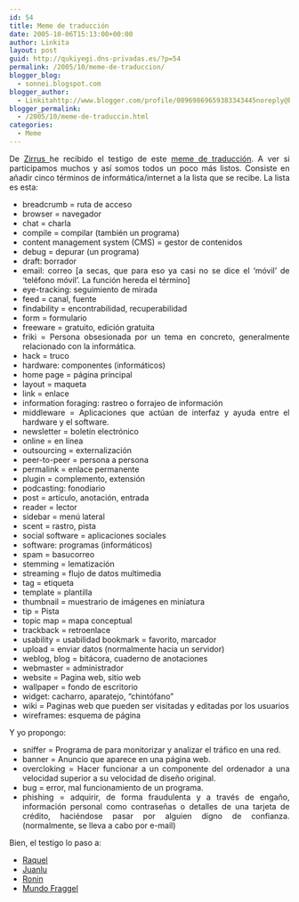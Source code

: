 ```yaml
---
id: 54
title: Meme de traducción
date: 2005-10-06T15:13:00+00:00
author: Linkita
layout: post
guid: http://qukiyegi.dns-privadas.es/?p=54
permalink: /2005/10/meme-de-traduccion/
blogger_blog:
  - sonnei.blogspot.com
blogger_author:
  - Linkitahttp://www.blogger.com/profile/08969869659383343445noreply@blogger.com
blogger_permalink:
  - /2005/10/meme-de-traduccin.html
categories:
  - Meme
---
```

<div style="text-align: justify;">
  De <a href="http://zirrus.blogspot.com/">Zirrus </a>he recibido el testigo de este <a href="http://zirrus.blogspot.com/2005/10/meme.html">meme de traducción</a>. A ver si participamos muchos y así somos todos un poco más listos. Consiste en añadir cinco términos de informática/internet a la lista que se recibe. La lista es esta:
</div>

<ul style="text-align: justify;">
  <li>
    breadcrumb = ruta de acceso
  </li>
  <li>
    browser = navegador
  </li>
  <li>
    chat = charla
  </li>
  <li>
    compile = compilar (también un programa)
  </li>
  <li>
    content management system (CMS) = gestor de contenidos
  </li>
  <li>
    debug = depurar (un programa)
  </li>
  <li>
    draft: borrador
  </li>
  <li>
    email: correo [a secas, que para eso ya casi no se dice el ‘móvil’ de ‘teléfono móvil’. La función hereda el término]
  </li>
  <li>
    eye-tracking: seguimiento de mirada
  </li>
  <li>
    feed = canal, fuente
  </li>
  <li>
    findability = encontrabilidad, recuperabilidad
  </li>
  <li>
    form = formulario
  </li>
  <li>
    freeware = gratuito, edición gratuita
  </li>
  <li>
    friki = Persona obsesionada por un tema en concreto, generalmente relacionado con la informática.
  </li>
  <li>
    hack = truco
  </li>
  <li>
    hardware: componentes (informáticos)
  </li>
  <li>
    home page = página principal
  </li>
  <li>
    layout = maqueta
  </li>
  <li>
    link = enlace
  </li>
  <li>
    information foraging: rastreo o forrajeo de información
  </li>
  <li>
    middleware = Aplicaciones que actúan de interfaz y ayuda entre el hardware y el software.
  </li>
  <li>
    newsletter = boletín electrónico
  </li>
  <li>
    online = en línea
  </li>
  <li>
    outsourcing = externalización
  </li>
  <li>
    peer-to-peer = persona a persona
  </li>
  <li>
    permalink = enlace permanente
  </li>
  <li>
    plugin = complemento, extensión
  </li>
  <li>
    podcasting: fonodiario
  </li>
  <li>
    post = artículo, anotación, entrada
  </li>
  <li>
    reader = lector
  </li>
  <li>
    sidebar = menú lateral
  </li>
  <li>
    scent = rastro, pista
  </li>
  <li>
    social software = aplicaciones sociales
  </li>
  <li>
    software: programas (informáticos)
  </li>
  <li>
    spam = basucorreo
  </li>
  <li>
    stemming = lematización
  </li>
  <li>
    streaming = flujo de datos multimedia
  </li>
  <li>
    tag = etiqueta
  </li>
  <li>
    template = plantilla
  </li>
  <li>
    thumbnail = muestrario de imágenes en miniatura
  </li>
  <li>
    tip = Pista
  </li>
  <li>
    topic map = mapa conceptual
  </li>
  <li>
    trackback = retroenlace
  </li>
  <li>
    usability = usabilidad bookmark = favorito, marcador
  </li>
  <li>
    upload = enviar datos (normalmente hacia un servidor)
  </li>
  <li>
    weblog, blog = bitácora, cuaderno de anotaciones
  </li>
  <li>
    webmaster = administrador
  </li>
  <li>
    website = Pagina web, sitio web
  </li>
  <li>
    wallpaper = fondo de escritorio
  </li>
  <li>
    widget: cacharro, aparatejo, “chintófano”
  </li>
  <li>
    wiki = Paginas web que pueden ser visitadas y editadas por los usuarios
  </li>
  <li>
    wireframes: esquema de página
  </li>
</ul>

<div style="text-align: justify;">
  Y yo propongo:
</div>

<ul style="text-align: justify;">
  <li>
    sniffer = Programa de para monitorizar y analizar el tráfico en una red.
  </li>
  <li>
    banner = Anuncio que aparece en una página web.
  </li>
  <li>
    overcloking = Hacer funcionar a un componente del ordenador a una velocidad superior a su velocidad de diseño original.
  </li>
  <li>
    bug = error, mal funcionamiento de un programa.
  </li>
  <li>
    phishing = adquirir, de forma fraudulenta y a través de engaño, información personal como contraseñas o detalles de una tarjeta de crédito, haciéndose pasar por alguien digno de confianza. (normalmente, se lleva a cabo por e-mail)
  </li>
</ul>

<div style="text-align: justify;">
  Bien, el testigo lo paso a: 
  
  <ul>
    <li>
      <a href="http://absolutct.blogspot.com/">Raquel</a>
    </li>
    <li>
      <a href="http://juanlu.blogspot.com/">Juanlu</a>
    </li>
    <li>
      <a href="http://vidafria.blogspot.com/">Ronin</a>
    </li>
    <li>
      <a href="http://mundo-fragglerock.blogspot.com/">Mundo Fraggel</a>
    </li>
  </ul>
</div>
